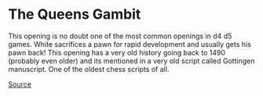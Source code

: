 The Queens Gambit
=================

This opening is no doubt one of the most common openings in d4 d5 games. White sacrifices a pawn for rapid development and usually gets his pawn back! This opening has a very old history going back to 1490 (probably even older) and its mentioned in a very old script called Gottingen manuscript. One of the oldest chess scripts of all.

[Source](http://www.chess.com/blog/monsterking/top-10-most-powerful-openings)